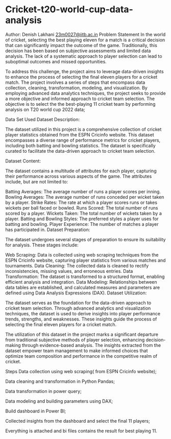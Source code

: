 # Cricket-t20-world-cup-data-analysis
Author: Denish Lakhani 23m0027@iitb.ac.in
Problem Statement
In the world of cricket, selecting the best playing eleven for a match is a critical decision that can significantly impact the outcome of the game. Traditionally, this decision has been based on subjective assessments and limited data analysis. The lack of a systematic approach to player selection can lead to suboptimal outcomes and missed opportunities.

To address this challenge, the project aims to leverage data-driven insights to enhance the process of selecting the final eleven players for a cricket match. The project involves a series of steps that encompass data collection, cleaning, transformation, modeling, and visualization. By employing advanced data analytics techniques, the project seeks to provide a more objective and informed approach to cricket team selection. The objective is to select the the best-playing 11 cricket team by performing analysis on T20 world cup 2022 data;

Data Set Used
Dataset Description:

The dataset utilized in this project is a comprehensive collection of cricket player statistics obtained from the ESPN Cricinfo website. This dataset encompasses a diverse range of performance metrics for cricket players, including both batting and bowling statistics. The dataset is specifically curated to facilitate the data-driven approach to cricket team selection.

Dataset Content:

The dataset contains a multitude of attributes for each player, capturing their performance across various aspects of the game. The attributes include, but are not limited to:

Batting Averages: The average number of runs a player scores per inning.
Bowling Averages: The average number of runs conceded per wicket taken by a player.
Strike Rates: The rate at which a player scores runs or takes wickets per ball faced or bowled.
Runs Scored: The total number of runs scored by a player.
Wickets Taken: The total number of wickets taken by a player.
Batting and Bowling Styles: The preferred styles a player uses for batting and bowling.
Player Experience: The number of matches a player has participated in.
Dataset Preparation:

The dataset undergoes several stages of preparation to ensure its suitability for analysis. These stages include:

Web Scraping: Data is collected using web scraping techniques from the ESPN Cricinfo website, capturing player statistics from various matches and tournaments.
Data Cleaning: The collected data is cleaned to rectify inconsistencies, missing values, and erroneous entries.
Data Transformation: The dataset is transformed to a structured format, enabling efficient analysis and integration.
Data Modeling: Relationships between data tables are established, and calculated measures and parameters are defined using Data Analysis Expressions (DAX).
Dataset Utilization:

The dataset serves as the foundation for the data-driven approach to cricket team selection. Through advanced analytics and visualization techniques, the dataset is used to derive insights into player performance trends, strengths, and weaknesses. These insights guide the process of selecting the final eleven players for a cricket match.

The utilization of this dataset in the project marks a significant departure from traditional subjective methods of player selection, enhancing decision-making through evidence-based analysis. The insights extracted from the dataset empower team management to make informed choices that optimize team composition and performance in the competitive realm of cricket.

Steps
Data collection using web scraping( from ESPN Cricinfo website);

Data cleaning and transformation in Python Pandas;

Data transformation in power query;

Data modeling and building parameters using DAX;

Build dashboard in Power BI;

Collected insights from the dashboard and select the final 11 players;

Everything is attached and bi files contains the result for best playing 11.
